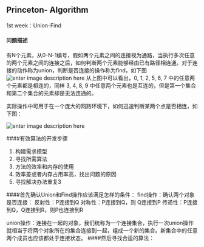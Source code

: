 ## Princeton- Algorithm
1st week：Union-Find
#### 问题描述
有N个元素，从0-N-1编号，假如两个元素之间的连接视为通路，当执行多次任意的两个元素之间的连接之后，如何判断两个元素能够经由已有路径相连通。对于连接的动作称为union，判断是否连接的操作称为find，如下图
![enter image description here](http://obpbs8a3y.bkt.clouddn.com/1.jpg)
从上图中可以看出，0, 1, 2, 5, 6, 7 中的任意两个元素都是相连的，同样 3, 4, 8, 9 中任意两个元素也是互连的，但是第一个集合和第二个集合的元素却是无法连通的。

实际操作中可用于在一个庞大的网路环境下，如何迅速判断某两个点是否相连，如下图：

![enter image description here](http://i2.piimg.com/567571/38bfecc955fdf85c.jpg)

####有效算法的开发步骤
1. 构建需求模型
2. 寻找所需算法
3. 方法的效率和内存的使用
4. 效率差或者内存占用率高，找出问题的原因
5. 寻找解决办法重复3

####首先确认Union和Find操作应该满足怎样的条件：
find操作：确认两个对象是否连接：
反射性：P连接到Q
对称性：P连接到Q，则 Q连接到P
传递性：P连接到Q，Q连接到R，则P也连接到R

union操作：连接在一起的对象，我们统称为一个连接集合，执行一次union操作就相当于将两个对象所在的集合连接到一起，组成一个新的集合。新集合中的任意两个成员也应该都处于连接状态。
####然后寻找合适的算法：

